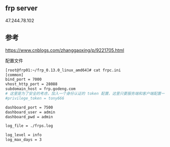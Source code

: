 
## frp server
47.244.78.102


## 参考
https://www.cnblogs.com/zhanggaoxing/p/9221705.html


配置文件

```bash
[root@frp01:~/frp_0.13.0_linux_amd64]# cat frpc.ini
[common]
bind_port = 7000
vhost_http_port = 28088
subdomain_host = frp.godeng.com
# 这里是为了安全的考虑，加入一个身份认证的 token 配置，这里只要服务端和客户端配置一致即可
#privilege_token = tony666

dashboard_port = 7500
dashboard_user = admin
dashboard_pwd = admin

log_file = ./frps.log

log_level = info
log_max_days = 3

```


